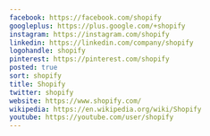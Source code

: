 ```yaml
---
facebook: https://facebook.com/shopify
googleplus: https://plus.google.com/+shopify
instagram: https://instagram.com/shopify
linkedin: https://linkedin.com/company/shopify
logohandle: shopify
pinterest: https://pinterest.com/shopify
posted: true
sort: shopify
title: Shopify
twitter: shopify
website: https://www.shopify.com/
wikipedia: https://en.wikipedia.org/wiki/Shopify
youtube: https://youtube.com/user/shopify
---
```

